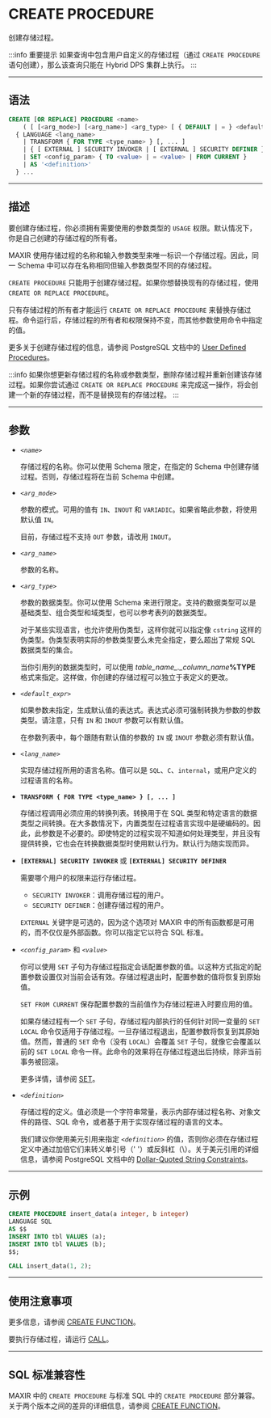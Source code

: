 CREATE PROCEDURE
=====

创建存储过程。

:::info 重要提示
如果查询中包含用户自定义的存储过程（通过 `CREATE PROCEDURE` 语句创建），那么该查询只能在 Hybrid DPS 集群上执行。
:::

---

语法
--------

```sql
CREATE [OR REPLACE] PROCEDURE <name>    
    ( [ [<arg_mode>] [<arg_name>] <arg_type> [ { DEFAULT | = } <default_expr> ] [, ...] ] )
  { LANGUAGE <lang_name>
    | TRANSFORM { FOR TYPE <type_name> } [, ... ]
    | { [ EXTERNAL ] SECURITY INVOKER | [ EXTERNAL ] SECURITY DEFINER }
    | SET <config_param> { TO <value> | = <value> | FROM CURRENT }
    | AS '<definition>'
  } ...
```

---
描述
----------

要创建存储过程，你必须拥有需要使用的参数类型的 `USAGE` 权限。默认情况下，你是自己创建的存储过程的所有者。

MAXIR 使用存储过程的名称和输入参数类型来唯一标识一个存储过程。因此，同一 Schema 中可以存在名称相同但输入参数类型不同的存储过程。

`CREATE PROCEDURE` 只能用于创建存储过程。如果你想替换现有的存储过程，使用 `CREATE OR REPLACE PROCEDURE`。

只有存储过程的所有者才能运行 `CREATE OR REPLACE PROCEDURE` 来替换存储过程。命令运行后，存储过程的所有者和权限保持不变，而其他参数使用命令中指定的值。

更多关于创建存储过程的信息，请参阅 PostgreSQL 文档中的 [User Defined Procedures](https://www.postgresql.org/docs/12/xproc.html)。


:::info
如果你想更新存储过程的名称或参数类型，删除存储过程并重新创建该存储过程。如果你尝试通过 `CREATE OR REPLACE PROCEDURE` 来完成这一操作，将会创建一个新的存储过程，而不是替换现有的存储过程。
:::

---

参数
----------

- _`<name>`_
    
    存储过程的名称。你可以使用 Schema 限定，在指定的 Schema 中创建存储过程。否则，存储过程将在当前 Schema 中创建。

- *`<arg_mode>`*

    参数的模式。可用的值有 `IN`、`INOUT` 和 `VARIADIC`。如果省略此参数，将使用默认值 `IN`。 

    目前，存储过程不支持 `OUT` 参数，请改用 `INOUT`。

- *`<arg_name>`*

    参数的名称。

- *`<arg_type>`*

    参数的数据类型。你可以使用 Schema 来进行限定。支持的数据类型可以是基础类型、组合类型和域类型，也可以参考表列的数据类型。

    对于某些实现语言，也允许使用伪类型，这样你就可以指定像 `cstring` 这样的伪类型。伪类型表明实际的参数类型要么未完全指定，要么超出了常规 SQL 数据类型的集合。
    
    当你引用列的数据类型时，可以使用 *table_name_._column_name*__%TYPE__ 格式来指定。这样做，你创建的存储过程可以独立于表定义的更改。

- *`<default_expr>`*

    如果参数未指定，生成默认值的表达式。表达式必须可强制转换为参数的参数类型。请注意，只有 `IN` 和 `INOUT` 参数可以有默认值。 

    在参数列表中，每个跟随有默认值的参数的 `IN` 或 `INOUT` 参数必须有默认值。 

- *`<lang_name>`*

    实现存储过程所用的语言名称。值可以是 `SQL`、`C`、`internal`，或用户定义的过程语言的名称。  

- **`TRANSFORM { FOR TYPE <type_name> } [, ... ]`** 

    存储过程调用必须应用的转换列表。转换用于在 SQL 类型和特定语言的数据类型之间转换。在大多数情况下，内置类型在过程语言实现中是硬编码的。因此，此参数是不必要的。即使特定的过程实现不知道如何处理类型，并且没有提供转换，它也会在转换数据类型时使用默认行为。默认行为随实现而异。

- **`[EXTERNAL] SECURITY INVOKER`** 或 **`[EXTERNAL] SECURITY DEFINER`**

    需要哪个用户的权限来运行存储过程。
    
    - `SECURITY INVOKER`：调用存储过程的用户。
    - `SECURITY DEFINER`：创建存储过程的用户。

    `EXTERNAL` 关键字是可选的，因为这个选项对 MAXIR 中的所有函数都是可用的，而不仅仅是外部函数。你可以指定它以符合 SQL 标准。

- *`<config_param>`* 和 *`<value>`*

    你可以使用 `SET` 子句为存储过程指定会话配置参数的值。以这种方式指定的配置参数设置仅对当前会话有效。存储过程退出时，配置参数的值将恢复到原始值。 

    `SET FROM CURRENT` 保存配置参数的当前值作为存储过程进入时要应用的值。

    如果存储过程有一个 `SET` 子句，存储过程内部执行的任何针对同一变量的 `SET LOCAL` 命令仅适用于存储过程。一旦存储过程退出，配置参数将恢复到其原始值。然而，普通的 `SET` 命令（没有 `LOCAL`）会覆盖 `SET` 子句，就像它会覆盖以前的 `SET LOCAL` 命令一样。此命令的效果将在存储过程退出后持续，除非当前事务被回滚。

    更多详情，请参阅 [SET](set.md)。

- *`<definition>`*

    存储过程的定义。值必须是一个字符串常量，表示内部存储过程名称、对象文件的路径、SQL 命令，或者基于用于实现存储过程的语言的文本。

    我们建议你使用美元引用来指定 *`<definition>`* 的值，否则你必须在存储过程定义中通过加倍它们来转义单引号（' '）或反斜杠（\\）。关于美元引用的详细信息，请参阅 PostgreSQL 文档中的 [Dollar-Quoted String Constraints](https://www.postgresql.org/docs/current/sql-syntax-lexical.html#SQL-SYNTAX-DOLLAR-QUOTING)。


---

示例
-------------

```sql
CREATE PROCEDURE insert_data(a integer, b integer)
LANGUAGE SQL
AS $$
INSERT INTO tbl VALUES (a);
INSERT INTO tbl VALUES (b);
$$;

CALL insert_data(1, 2);
```


---

使用注意事项
-------------

更多信息，请参阅 [CREATE FUNCTION](create-function.md)。

要执行存储过程，请运行 [CALL](call.md)。


---

SQL 标准兼容性
-------------

MAXIR 中的 `CREATE PROCEDURE` 与标准 SQL 中的 `CREATE PROCEDURE` 部分兼容。关于两个版本之间的差异的详细信息，请参阅 [CREATE FUNCTION](create-function.md)。
